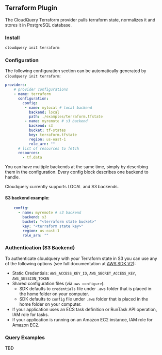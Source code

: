 ## Terraform Plugin

The CloudQuery Terraform provider pulls terraform state, normalizes it and stores it in PostgreSQL database.

### Install

```bash
cloudquery init terraform
```

### Configuration

The following configuration section can be automatically generated by `cloudquery init terraform`:

```yaml
providers:
    # provider configurations
    - name: terraform
      configuration:
        config:
         - name: mylocal # local backend
           backend: local
           path: ./examples/terraform.tfstate
         - name: myremote # s3 backend
           backend: s3
           bucket: tf-states
           key: terraform.tfstate
           region: us-east-1
           role_arn: ""
      # list of resources to fetch
      resources:
        - tf.data
```

You can have multiple backends at the same time, simply by describing them in the configuration. Every config block describes one backend to handle.

Cloudquery currently supports LOCAL and S3 backends.
#### S3 backend example:
```yaml
    config:
      - name: myremote # s3 backend
        backend: s3
        bucket: "<terraform state bucket>"
        key: "<terraform state key>"
        region: us-east-1
        role_arn: ""
```

### Authentication (S3 Backend)

To authenticate cloudquery with your Terraform state in S3 you can use any of the following options (see full documentation at [AWS SDK V2](https://aws.github.io/aws-sdk-go-v2/docs/configuring-sdk/#specifying-credentials)):

- Static Credentials: `AWS_ACCESS_KEY_ID`, `AWS_SECRET_ACCESS_KEY`, `AWS_SESSION_TOKEN`
- Shared configuration files (via `aws configure`).
    - SDK defaults to `credentials` file under `.aws` folder that is placed in the home folder on your computer.
    - SDK defaults to `config` file under `.aws` folder that is placed in the home folder on your computer.
- If your application uses an ECS task definition or RunTask API operation, IAM role for tasks.
- If your application is running on an Amazon EC2 instance, IAM role for Amazon EC2.


### Query Examples
 TBD